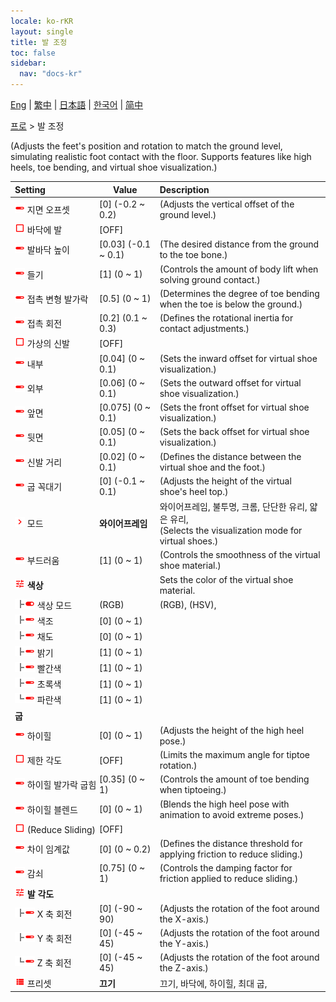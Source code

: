 ```yaml
---
locale: ko-rKR
layout: single
title: 발 조정
toc: false
sidebar:
  nav: "docs-kr"
---
```

[Eng](/dancexr/menu/2025.4/actor/feet_adjustment) | [繁中](/tw/dancexr/menu/2025.4/actor/feet_adjustment) | [日本語](/jp/dancexr/menu/2025.4/actor/feet_adjustment) | [한국어](/kr/dancexr/menu/2025.4/actor/feet_adjustment) | [简中](/zh/dancexr/menu/2025.4/actor/feet_adjustment)

[프로](../menu#프로) > 발 조정

(Adjusts the feet's position and rotation to match the ground level, simulating realistic foot contact with the floor. Supports features like high heels, toe bending, and virtual shoe visualization.)

| Setting | Value | Description |
| :--- | --- | :--- |
|<nobr><img src="/images/icon/ic_slider.png" alt="slider icon"/> 지면 오프셋</nobr>| [0] (-0.2 ~ 0.2) | (Adjusts the vertical offset of the ground level.)
|<nobr><img src="/images/icon/ic_check_off.png" alt="check off icon"/> 바닥에 발</nobr>| [OFF] | 
|<nobr><img src="/images/icon/ic_slider.png" alt="slider icon"/> 발바닥 높이</nobr>| [0.03] (-0.1 ~ 0.1) | (The desired distance from the ground to the toe bone.)
|<nobr><img src="/images/icon/ic_slider.png" alt="slider icon"/> 들기</nobr>| [1] (0 ~ 1) | (Controls the amount of body lift when solving ground contact.)
|<nobr><img src="/images/icon/ic_slider.png" alt="slider icon"/> 접촉 변형 발가락</nobr>| [0.5] (0 ~ 1) | (Determines the degree of toe bending when the toe is below the ground.)
|<nobr><img src="/images/icon/ic_slider.png" alt="slider icon"/> 접촉 회전</nobr>| [0.2] (0.1 ~ 0.3) | (Defines the rotational inertia for contact adjustments.)
|<nobr><img src="/images/icon/ic_check_off.png" alt="check off icon"/> 가상의 신발</nobr>| [OFF] | 
|<nobr><img src="/images/icon/ic_slider.png" alt="slider icon"/> 내부</nobr>| [0.04] (0 ~ 0.1) | (Sets the inward offset for virtual shoe visualization.)
|<nobr><img src="/images/icon/ic_slider.png" alt="slider icon"/> 외부</nobr>| [0.06] (0 ~ 0.1) | (Sets the outward offset for virtual shoe visualization.)
|<nobr><img src="/images/icon/ic_slider.png" alt="slider icon"/> 앞면</nobr>| [0.075] (0 ~ 0.1) | (Sets the front offset for virtual shoe visualization.)
|<nobr><img src="/images/icon/ic_slider.png" alt="slider icon"/> 뒷면</nobr>| [0.05] (0 ~ 0.1) | (Sets the back offset for virtual shoe visualization.)
|<nobr><img src="/images/icon/ic_slider.png" alt="slider icon"/> 신발 거리</nobr>| [0.02] (0 ~ 0.1) | (Defines the distance between the virtual shoe and the foot.)
|<nobr><img src="/images/icon/ic_slider.png" alt="slider icon"/> 굽 꼭대기</nobr>| [0] (-0.1 ~ 0.1) | (Adjusts the height of the virtual shoe's heel top.)
|<nobr><img src="/images/icon/ic_chevron.png" alt="chevron icon"/> 모드</nobr>| **와이어프레임** | 와이어프레임, 불투명, 크롬, 단단한 유리, 얇은 유리, <br/>(Selects the visualization mode for virtual shoes.) |
|<nobr><img src="/images/icon/ic_slider.png" alt="slider icon"/> 부드러움</nobr>| [1] (0 ~ 1) | (Controls the smoothness of the virtual shoe material.)
|<nobr><img src="/images/icon/ic_tune.png" alt="tune icon"/> <b>색상</b></nobr>| | Sets the color of the virtual shoe material.
|<nobr><img src="/images/icon/ic_line_t.png"/><img src="/images/icon/ic_toggle_on.png" alt="toggle on icon"/> 색상 모드</nobr>| (RGB) | (RGB), (HSV), 
|<nobr><img src="/images/icon/ic_line_t.png"/><img src="/images/icon/ic_slider.png" alt="slider icon"/> 색조</nobr>| [0] (0 ~ 1) | 
|<nobr><img src="/images/icon/ic_line_t.png"/><img src="/images/icon/ic_slider.png" alt="slider icon"/> 채도</nobr>| [0] (0 ~ 1) | 
|<nobr><img src="/images/icon/ic_line_t.png"/><img src="/images/icon/ic_slider.png" alt="slider icon"/> 밝기</nobr>| [1] (0 ~ 1) | 
|<nobr><img src="/images/icon/ic_line_t.png"/><img src="/images/icon/ic_slider.png" alt="slider icon"/> 빨간색</nobr>| [1] (0 ~ 1) | 
|<nobr><img src="/images/icon/ic_line_t.png"/><img src="/images/icon/ic_slider.png" alt="slider icon"/> 초록색</nobr>| [1] (0 ~ 1) | 
|<nobr><img src="/images/icon/ic_line_l.png"/><img src="/images/icon/ic_slider.png" alt="slider icon"/> 파란색</nobr>| [1] (0 ~ 1) | 
|<nobr> <b>굽</b></nobr>|| 
|<nobr><img src="/images/icon/ic_slider.png" alt="slider icon"/> 하이힐</nobr>| [0] (0 ~ 1) | (Adjusts the height of the high heel pose.)
|<nobr><img src="/images/icon/ic_check_off.png" alt="check off icon"/> 제한 각도</nobr>| [OFF] | (Limits the maximum angle for tiptoe rotation.)
|<nobr><img src="/images/icon/ic_slider.png" alt="slider icon"/> 하이힐 발가락 굽힘</nobr>| [0.35] (0 ~ 1) | (Controls the amount of toe bending when tiptoeing.)
|<nobr><img src="/images/icon/ic_slider.png" alt="slider icon"/> 하이힐 블렌드</nobr>| [0] (0 ~ 1) | (Blends the high heel pose with animation to avoid extreme poses.)
|<nobr><img src="/images/icon/ic_check_off.png" alt="check off icon"/> (Reduce Sliding)</nobr>| [OFF] | 
|<nobr><img src="/images/icon/ic_slider.png" alt="slider icon"/> 차이 임계값</nobr>| [0] (0 ~ 0.2) | (Defines the distance threshold for applying friction to reduce sliding.)
|<nobr><img src="/images/icon/ic_slider.png" alt="slider icon"/> 감쇠</nobr>| [0.75] (0 ~ 1) | (Controls the damping factor for friction applied to reduce sliding.)
|<nobr><img src="/images/icon/ic_tune.png" alt="tune icon"/> <b>발 각도</b></nobr>| | 
|<nobr><img src="/images/icon/ic_line_t.png"/><img src="/images/icon/ic_slider.png" alt="slider icon"/> X 축 회전</nobr>| [0] (-90 ~ 90) | (Adjusts the rotation of the foot around the X-axis.)
|<nobr><img src="/images/icon/ic_line_t.png"/><img src="/images/icon/ic_slider.png" alt="slider icon"/> Y 축 회전</nobr>| [0] (-45 ~ 45) | (Adjusts the rotation of the foot around the Y-axis.)
|<nobr><img src="/images/icon/ic_line_l.png"/><img src="/images/icon/ic_slider.png" alt="slider icon"/> Z 축 회전</nobr>| [0] (-45 ~ 45) | (Adjusts the rotation of the foot around the Z-axis.)
|<nobr><img src="/images/icon/ic_list.png" alt="list icon"/> 프리셋</nobr>| **끄기** | 끄기, 바닥에, 하이힐, 최대 굽,  |

